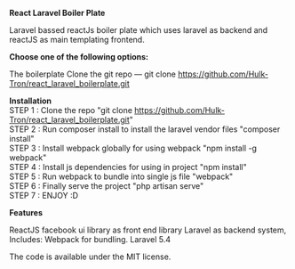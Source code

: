 <b>React Laravel Boiler Plate</b>

Laravel bassed reactJs boiler plate which uses laravel as backend and reactJS as main templating frontend.

<b>Choose one of the following options:</b>

The boilerplate Clone the git repo — git clone https://github.com/Hulk-Tron/react_laravel_boilerplate.git

<b>Installation</b> </br>
STEP 1 : Clone the repo "git clone https://github.com/Hulk-Tron/react_laravel_boilerplate.git" </br>
STEP 2 : Run composer install to install the laravel vendor files "composer install" </br>
STEP 3 : Install webpack globally for using webpack "npm install -g webpack" </br>
STEP 4 : Install js dependencies for using in project "npm install" </br>
STEP 5 : Run webpack to bundle into single js file "webpack" </br>
STEP 6 : Finally serve the project "php artisan serve" </br>
STEP 7 : ENJOY :D </br>

<b>Features</b>

ReactJS facebook ui library as front end library Laravel as backend system, Includes: Webpack for bundling. Laravel 5.4

The code is available under the MIT license.
